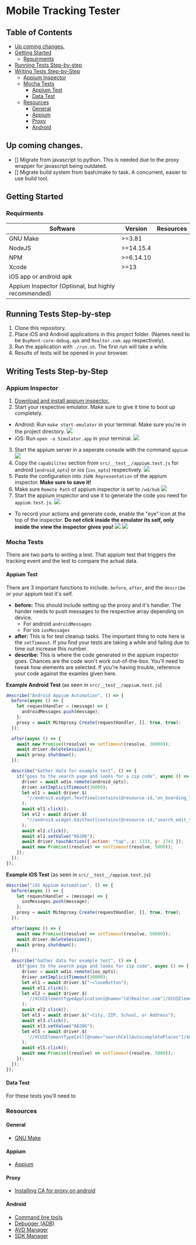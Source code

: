 # Mobile Tracking Tester

## Table of Contents

<!-- vim-markdown-toc GFM -->

- [Up coming changes.](#up-coming-changes)
- [Getting Started](#getting-started)
  - [Requirments](#requirments)
- [Running Tests Step-by-step](#running-tests-step-by-step)
- [Writing Tests Step-by-Step](#writing-tests-step-by-step)
  - [Appium Inspector](#appium-inspector)
  - [Mocha Tests](#mocha-tests)
    - [Appium Test](#appium-test)
    - [Data Test](#data-test)
  - [Resources](#resources)
    - [General](#general)
    - [Appium](#appium)
    - [Proxy](#proxy)
    - [Android](#android)

<!-- vim-markdown-toc -->

## Up coming changes.

- [] Migrate from javascript to python. This is needed due to the proxy wrapper for javascript being outdated.
- [] Migrate build system from bash/make to task. A concurrent, easier to use build tool.

## Getting Started

### Requirments

| Software                                            | Version   | Resources |
| --------------------------------------------------- | --------- | --------- |
| GNU Make                                            | >=3.81    |           |
| NodeJS                                              | >=14.15.4 |           |
| NPM                                                 | >=6.14.10 |           |
| Xcode                                               | >=13      |           |
| iOS app or android apk                              |           |           |
| Appium Inspector (Optional, but highly recommended) |           |           |

## Running Tests Step-by-step

1. Clone this repository.
2. Place iOS and Android applications in this project folder. (Names need to be `BuyRent-core-debug.apk` and `Realtor.com.app` respectively).
3. Run the application with `./run.sh`. The first run will take a while.
4. Results of tests will be opened in your browser.

## Writing Tests Step-by-Step

### Appium Inspector

1. [Download and install appium inspector.](https://github.com/appium/appium-inspector/releases)
2. Start your respective emulator. Make sure to give it time to boot up completely.

- Android: Run `make start-emulator` in your terminal. Make sure you're in the project directory.
  ![](./docs/imgs/make-start-emulator.png)
- iOS: Run `open -a Simulator.app` in your terminal.
  ![](./docs/imgs/start-ios-emulator.png)

3. Start the appium server in a seperate console with the command `appium`
   ![](./docs/imgs/start-appium.png)
4. Copy the `capabilites` section from `src/__test__/appium.test.js` for android (`android_opts`) or ios (`ios_opts`) respectively.
   ![](./docs/imgs/capabilites.png)
5. Paste the configuration into `JSON Representation` of the appium inspector. **Make sure to save it!**
6. Make sure `Remote Path` of appium inspector is set to `/wd/hub`
   ![](docs/imgs/appium-inspector-setup.png)
7. Start the appium inspector and use it to generate the code you need for `appium.test.js`.
   ![](docs/imgs/appium-start-session.png)

- To record your actions and generate code, enable the "eye" icon at the top of the inspector. **Do not click inside the emulator its self, only inside the view the inspector gives you!**
  ![](docs/imgs/appium-inspector-element.png)
  ![](docs/imgs/appium-inspector-actions.png)

### Mocha Tests

There are two parts to writing a test. That appium test that triggers the tracking event and the test to compare the actual data.

#### Appium Test

There are 3 important functions to include. `before`, `after`, and the `describe` or your appium test it's self.

- **before:** This should include setting up the proxy and it's handler. The hander needs to push messages to the respective array depending on device.
  - For android `androidMessages`
  - For ios `iosMessages`
- **after:** This is for test cleanup tasks. The important thing to note here is the `setTimeout`. If you find your tests are taking a while and failing due to time out
  increase this number.
- **describe:** This is where the code generated in the appium inspector goes. Chances are the code won't work out-of-the-box. You'll need to tweak how elements are selected.
  If you're having trouble, reference your code against the examles given here.

**Example Android Test** (as seen in `src/__test__/appium.test.js`)

```js
describe("Android Appium Automation", () => {
  before(async () => {
    let requestHandler = (message) => {
      androidMessages.push(message);
    };
    proxy = await Mitmproxy.Create(requestHandler, [], true, true);
  });

  after(async () => {
    await new Promise((resolve) => setTimeout(resolve, 30000));
    await driver.deleteSession();
    await proxy.shutdown();
  });

  describe("Gather data for example test", () => {
    it("goes to the search page and looks for a zip code", async () => {
      driver = await wdio.remote(android_opts);
      driver.setImplicitTimeout(30000);
      let el1 = await driver.$(
        "//android.widget.TextView[contains(@resource-id,'on_boarding_location')]"
      );
      await el1.click();
      let el2 = await driver.$(
        "//android.widget.EditText[contains(@resource-id,'search_edit_text')]"
      );
      await el2.click();
      await el2.setValue("66206");
      await driver.touchAction({ action: "tap", x: 1333, y: 2741 });
      await new Promise((resolve) => setTimeout(resolve, 5000));
    });
  });
});
```

**Example iOS Test** (as seen in `src/__test__/appium.test.js`)

```js
describe("iOS Appium Automation", () => {
  before(async () => {
    let requestHandler = (message) => {
      iosMessages.push(message);
    };
    proxy = await Mitmproxy.Create(requestHandler, [], true, true);
  });

  after(async () => {
    await new Promise((resolve) => setTimeout(resolve, 50000));
    await driver.deleteSession();
    await proxy.shutdown();
  });

  describe("Gather data for example test", () => {
    it("goes to the search page and looks for zip code", async () => {
      driver = await wdio.remote(ios_opts);
      driver.setImplicitTimeout(30000);
      let el1 = await driver.$("~closeButton");
      await el1.click();
      let el2 = await driver.$(
        '//XCUIElementTypeApplication[@name="(d)Realtor.com"]/XCUIElementTypeWindow/XCUIElementTypeOther[2]/XCUIElementTypeOther/XCUIElementTypeTextField'
      );
      await el2.click();
      let el3 = await driver.$("~City, ZIP, School, or Address");
      await el3.click();
      await el3.setValue("66206");
      let el5 = await driver.$(
        '//XCUIElementTypeCell[@name="searchCellAutocompletePlaces"]/XCUIElementTypeOther[1]/XCUIElementTypeOther'
      );
      await el5.click();
      await new Promise((resolve) => setTimeout(resolve, 5000));
    });
  });
});
```

#### Data Test

For these tests you'll need to

### Resources

#### General

- [GNU Make](https://www.gnu.org/software/make/manual/html_node/index.html)

#### Appium

- [Appium](https://appium.io/docs/en/about-appium/intro/)

#### Proxy

- [Installing CA for proxy on android](https://docs.mitmproxy.org/stable/howto-install-system-trusted-ca-android/)

#### Android

- [Command line tools](https://developer.android.com/studio/command-line)
- [Debugger (ADB)](https://developer.android.com/studio/command-line/adb)
- [AVD Manager](https://developer.android.com/studio/command-line/avdmanager)
- [SDK Manager](https://developer.android.com/studio/command-line/sdkmanager)
